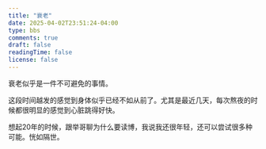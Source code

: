 ```yaml
---
title: "衰老"
date: 2025-04-02T23:51:24-04:00
type: bbs
comments: true
draft: false
readingTime: false
license: false
---
```

衰老似乎是一件不可避免的事情。

这段时间越发的感觉到身体似乎已经不如从前了。尤其是最近几天，每次熬夜的时候都很明显的感觉到心脏跳得好快。

想起20年的时候，跟举哥聊为什么要读博，我说我还很年轻，还可以尝试很多种可能。恍如隔世。